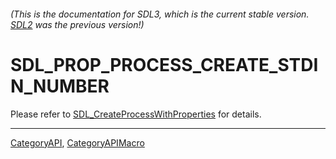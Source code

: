 ###### (This is the documentation for SDL3, which is the current stable version. [SDL2](https://wiki.libsdl.org/SDL2/) was the previous version!)
# SDL_PROP_PROCESS_CREATE_STDIN_NUMBER

Please refer to [SDL_CreateProcessWithProperties](SDL_CreateProcessWithProperties) for details.

----
[CategoryAPI](CategoryAPI), [CategoryAPIMacro](CategoryAPIMacro)

